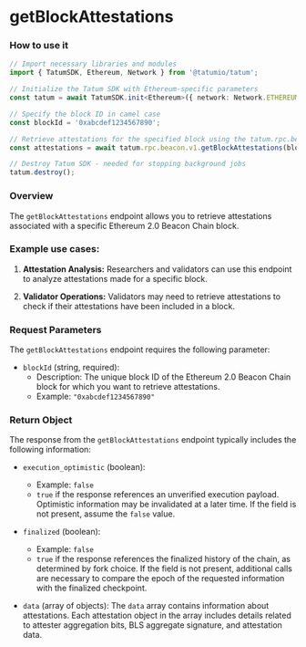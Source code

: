 # getBlockAttestations

### How to use it 

```typescript
// Import necessary libraries and modules
import { TatumSDK, Ethereum, Network } from '@tatumio/tatum';

// Initialize the Tatum SDK with Ethereum-specific parameters
const tatum = await TatumSDK.init<Ethereum>({ network: Network.ETHEREUM });

// Specify the block ID in camel case
const blockId = '0xabcdef1234567890';

// Retrieve attestations for the specified block using the tatum.rpc.beacon.v1.getBlockAttestations method
const attestations = await tatum.rpc.beacon.v1.getBlockAttestations(blockId);

// Destroy Tatum SDK - needed for stopping background jobs
tatum.destroy();
```

### Overview

The `getBlockAttestations` endpoint allows you to retrieve attestations associated with a specific Ethereum 2.0 Beacon Chain block.

### Example use cases:

1. **Attestation Analysis:** 
   Researchers and validators can use this endpoint to analyze attestations made for a specific block.

2. **Validator Operations:** 
   Validators may need to retrieve attestations to check if their attestations have been included in a block.

### Request Parameters

The `getBlockAttestations` endpoint requires the following parameter:

- `blockId` (string, required):
  - Description: The unique block ID of the Ethereum 2.0 Beacon Chain block for which you want to retrieve attestations.
  - Example: `"0xabcdef1234567890"`

### Return Object

The response from the `getBlockAttestations` endpoint typically includes the following information:

- `execution_optimistic` (boolean):
  - Example: `false`
  - `true` if the response references an unverified execution payload. Optimistic information may be invalidated at a later time. If the field is not present, assume the `false` value.

- `finalized` (boolean):
  - Example: `false`
  - `true` if the response references the finalized history of the chain, as determined by fork choice. If the field is not present, additional calls are necessary to compare the epoch of the requested information with the finalized checkpoint.

- `data` (array of objects):
  The `data` array contains information about attestations. Each attestation object in the array includes details related to attester aggregation bits, BLS aggregate signature, and attestation data.